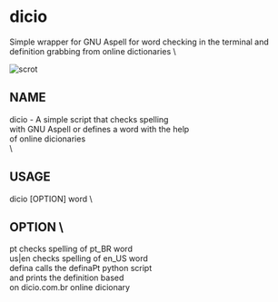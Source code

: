 # dicio
Simple wrapper for GNU Aspell for word checking in the terminal and definition grabbing from online dictionaries \

![scrot](https://github.com/duartqx/images/blob/main/dicio-defina.png?raw=true)

## NAME 
   dicio - A simple script that checks spelling \
with GNU Aspell or defines a word with the help \
of online dicionaries \
\
## USAGE
   dicio [OPTION] word \

## OPTION                    \      
   pt             checks spelling of pt_BR word \
   us|en          checks spelling of en_US word \
   defina      calls the definaPt python script \
                and prints the definition based \
               on dicio.com.br online dicionary
